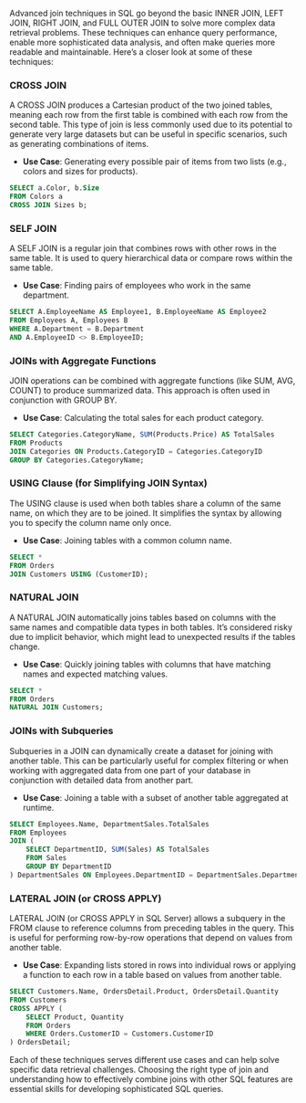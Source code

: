 Advanced join techniques in SQL go beyond the basic INNER JOIN, LEFT JOIN, RIGHT JOIN, and FULL OUTER JOIN to solve more complex data retrieval problems. These techniques can enhance query performance, enable more sophisticated data analysis, and often make queries more readable and maintainable. Here’s a closer look at some of these techniques:

### CROSS JOIN

A CROSS JOIN produces a Cartesian product of the two joined tables, meaning each row from the first table is combined with each row from the second table. This type of join is less commonly used due to its potential to generate very large datasets but can be useful in specific scenarios, such as generating combinations of items.

- **Use Case**: Generating every possible pair of items from two lists (e.g., colors and sizes for products).

```sql
SELECT a.Color, b.Size
FROM Colors a
CROSS JOIN Sizes b;
```

### SELF JOIN

A SELF JOIN is a regular join that combines rows with other rows in the same table. It is used to query hierarchical data or compare rows within the same table.

- **Use Case**: Finding pairs of employees who work in the same department.

```sql
SELECT A.EmployeeName AS Employee1, B.EmployeeName AS Employee2
FROM Employees A, Employees B
WHERE A.Department = B.Department
AND A.EmployeeID <> B.EmployeeID;
```

### JOINs with Aggregate Functions

JOIN operations can be combined with aggregate functions (like SUM, AVG, COUNT) to produce summarized data. This approach is often used in conjunction with GROUP BY.

- **Use Case**: Calculating the total sales for each product category.

```sql
SELECT Categories.CategoryName, SUM(Products.Price) AS TotalSales
FROM Products
JOIN Categories ON Products.CategoryID = Categories.CategoryID
GROUP BY Categories.CategoryName;
```

### USING Clause (for Simplifying JOIN Syntax)

The USING clause is used when both tables share a column of the same name, on which they are to be joined. It simplifies the syntax by allowing you to specify the column name only once.

- **Use Case**: Joining tables with a common column name.

```sql
SELECT *
FROM Orders
JOIN Customers USING (CustomerID);
```

### NATURAL JOIN

A NATURAL JOIN automatically joins tables based on columns with the same names and compatible data types in both tables. It’s considered risky due to implicit behavior, which might lead to unexpected results if the tables change.

- **Use Case**: Quickly joining tables with columns that have matching names and expected matching values.

```sql
SELECT *
FROM Orders
NATURAL JOIN Customers;
```

### JOINs with Subqueries

Subqueries in a JOIN can dynamically create a dataset for joining with another table. This can be particularly useful for complex filtering or when working with aggregated data from one part of your database in conjunction with detailed data from another part.

- **Use Case**: Joining a table with a subset of another table aggregated at runtime.

```sql
SELECT Employees.Name, DepartmentSales.TotalSales
FROM Employees
JOIN (
    SELECT DepartmentID, SUM(Sales) AS TotalSales
    FROM Sales
    GROUP BY DepartmentID
) DepartmentSales ON Employees.DepartmentID = DepartmentSales.DepartmentID;
```

### LATERAL JOIN (or CROSS APPLY)

LATERAL JOIN (or CROSS APPLY in SQL Server) allows a subquery in the FROM clause to reference columns from preceding tables in the query. This is useful for performing row-by-row operations that depend on values from another table.

- **Use Case**: Expanding lists stored in rows into individual rows or applying a function to each row in a table based on values from another table.

```sql
SELECT Customers.Name, OrdersDetail.Product, OrdersDetail.Quantity
FROM Customers
CROSS APPLY (
    SELECT Product, Quantity
    FROM Orders
    WHERE Orders.CustomerID = Customers.CustomerID
) OrdersDetail;
```

Each of these techniques serves different use cases and can help solve specific data retrieval challenges. Choosing the right type of join and understanding how to effectively combine joins with other SQL features are essential skills for developing sophisticated SQL queries.